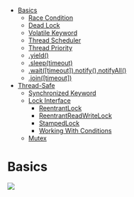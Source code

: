 - [Basics](#basics)
  - [Race Condition](#race-condition)
  - [Dead Lock](#dead-lock)
  - [Volatile Keyword](#volatile-keyword)
  - [Thread Scheduler](#thread-scheduler)
  - [Thread Priority](#thread-priority)
  - [.yield()](#yield)
  - [.sleep(timeout)](#sleeptimeout)
  - [.wait(\[timeout\]),notify(),notifyAll()](#waittimeoutnotifynotifyall)
  - [.join(\[timeout\])](#jointimeout)
- [Thread-Safe](#thread-safe)
  - [Synchronized Keyword](#synchronized-keyword)
  - [Lock Interface](#lock-interface)
    - [ReentrantLock](#reentrantlock)
    - [ReentrantReadWriteLock](#reentrantreadwritelock)
    - [StampedLock](#stampedlock)
    - [Working With Conditions](#working-with-conditions)
  - [Mutex](#mutex)


# Basics

![](https://www.uml-diagrams.org/examples/state-machine-example-java-6-thread-states.png)
